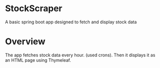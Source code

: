 # StockScraper
A basic spring boot app designed to fetch and display stock data

# Overview
The app fetches stock data every hour. (used crons).
Then it displays it as an HTML page using Thymeleaf.

